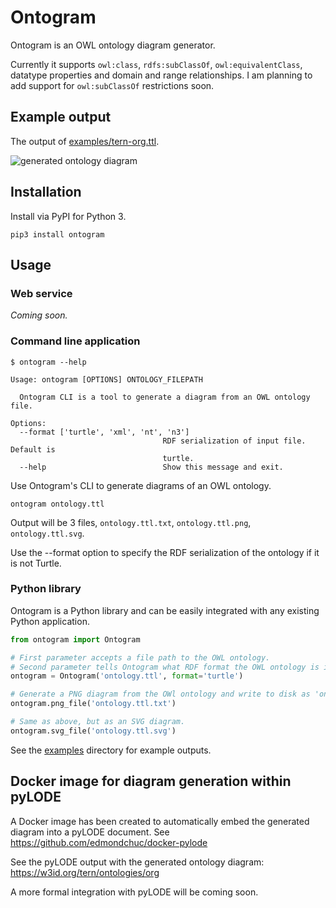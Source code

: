 # Ontogram

Ontogram is an OWL ontology diagram generator.

Currently it supports `owl:class`, `rdfs:subClassOf`, `owl:equivalentClass`, datatype properties and domain and range relationships. I am planning to add support for `owl:subClassOf` restrictions soon. 


## Example output

The output of [examples/tern-org.ttl](examples/tern-org.ttl).

![generated ontology diagram](examples/tern-org.ttl.txt.png)


## Installation

Install via PyPI for Python 3.

```
pip3 install ontogram
```


## Usage

### Web service

*Coming soon.*


### Command line application

```
$ ontogram --help

Usage: ontogram [OPTIONS] ONTOLOGY_FILEPATH

  Ontogram CLI is a tool to generate a diagram from an OWL ontology file.

Options:
  --format ['turtle', 'xml', 'nt', 'n3']
                                  RDF serialization of input file. Default is
                                  turtle.
  --help                          Show this message and exit.
```

Use Ontogram's CLI to generate diagrams of an OWL ontology.
```
ontogram ontology.ttl
```

Output will be 3 files, `ontology.ttl.txt`, `ontology.ttl.png`, `ontology.ttl.svg`.

Use the --format option to specify the RDF serialization of the ontology if it is not Turtle.


### Python library

Ontogram is a Python library and can be easily integrated with any existing Python application.

```python
from ontogram import Ontogram

# First parameter accepts a file path to the OWL ontology. 
# Second parameter tells Ontogram what RDF format the OWL ontology is in.
ontogram = Ontogram('ontology.ttl', format='turtle')

# Generate a PNG diagram from the OWl ontology and write to disk as 'ontology.ttl.txt'.
ontogram.png_file('ontology.ttl.txt')

# Same as above, but as an SVG diagram. 
ontogram.svg_file('ontology.ttl.svg')
```

See the [examples](examples) directory for example outputs.


## Docker image for diagram generation within pyLODE

A Docker image has been created to automatically embed the generated diagram into a pyLODE document. See https://github.com/edmondchuc/docker-pylode

See the pyLODE output with the generated ontology diagram: https://w3id.org/tern/ontologies/org

A more formal integration with pyLODE will be coming soon.